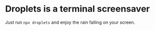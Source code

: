 # Droplets is a terminal screensaver

Just run `npx droplets` and enjoy the rain falling on your screen.